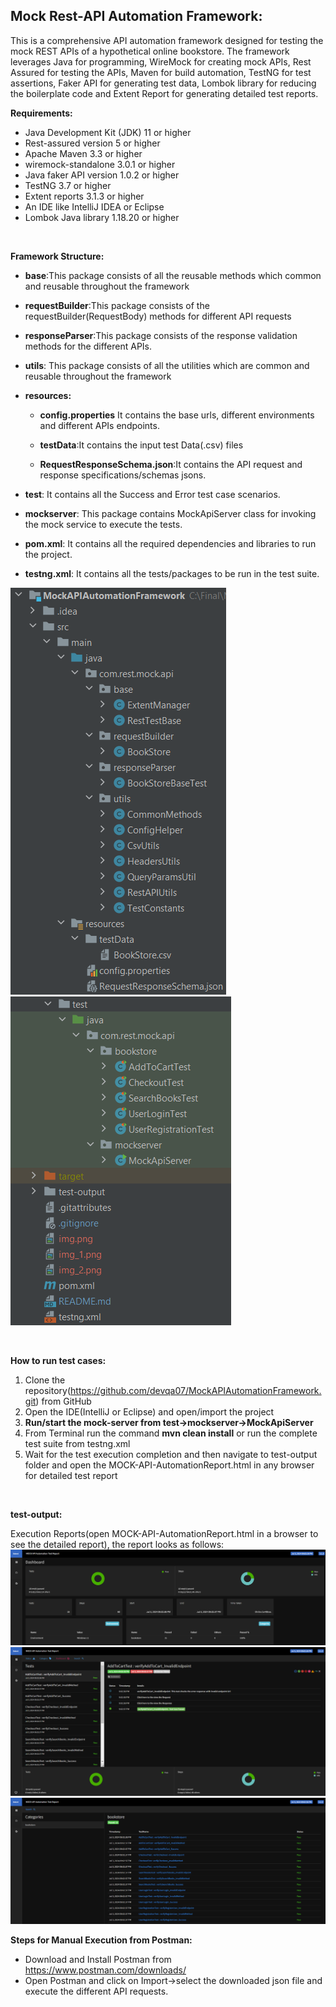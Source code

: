 **<h2>Mock Rest-API Automation Framework:**</h2>

This is a comprehensive API automation framework designed for testing the mock REST APIs of a hypothetical online bookstore. 
The framework leverages Java for programming, WireMock for creating mock APIs, Rest Assured for testing the APIs, Maven for build automation, TestNG for test assertions, Faker API for generating test data,
Lombok library for reducing the boilerplate code and Extent Report for generating detailed test reports.


****Requirements:<br>****
* Java Development Kit (JDK) 11 or higher<br>
* Rest-assured version 5 or higher<br>
* Apache Maven 3.3 or higher<br>
* wiremock-standalone 3.0.1 or higher<br>
* Java faker API version 1.0.2 or higher<br>
* TestNG 3.7 or higher
* Extent reports 3.1.3 or higher<br>
* An IDE like IntelliJ IDEA or Eclipse<br>
* Lombok Java library 1.18.20 or higher 

<br>

****Framework Structure:****

* **base**:This package consists of all the reusable methods which common and reusable throughout the framework

* **requestBuilder**:This package consists of the requestBuilder(RequestBody) methods for different API requests

* **responseParser**:This package consists of the response validation methods for the different APIs.

* **utils**: This package consists of all the utilities which are common and reusable throughout the framework

* ****resources:****

    * **config.properties** It contains the base urls, different environments and different APIs endpoints.

  * **testData**:It contains the input test Data(.csv) files

  * **RequestResponseSchema.json**:It contains the API request and response specifications/schemas jsons.

* **test**: It contains all the Success and Error test case scenarios.

* **mockserver**: This package contains MockApiServer class for invoking the mock service to execute the tests.

* **pom.xml**: It contains all the required dependencies and libraries to run the project.

* **testng.xml**: It contains all the tests/packages to be run in the test suite.

![img_1.png](img_1.png)<br>
![img_3.png](img_3.png)


<br>

****How to run test cases:****

1. Clone the repository(https://github.com/devqa07/MockAPIAutomationFramework.git) from GitHub
2. Open the IDE(IntelliJ or Eclipse) and open/import the project
3. **Run/start the mock-server from test->mockserver->MockApiServer**
4. From Terminal run the command **mvn clean install** or run the complete test suite from testng.xml 
5. Wait for the test execution completion and then navigate to test-output folder and open the MOCK-API-AutomationReport.html in any browser for detailed test report

<br>

****test-output:****

Execution Reports(open MOCK-API-AutomationReport.html in a browser to see the detailed report), the report looks as follows:<br>
![img_4.png](img_4.png) <br>
![img_5.png](img_5.png) <br>
![img_6.png](img_6.png)

****Steps for Manual Execution from Postman:****
* Download and Install Postman from https://www.postman.com/downloads/
* Open Postman and click on Import->select the downloaded json file and execute the different API requests.

